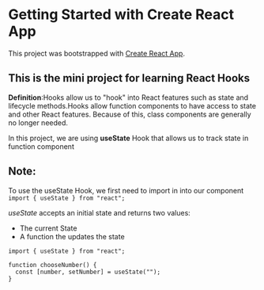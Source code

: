 # Getting Started with Create React App

This project was bootstrapped with [Create React App](https://github.com/facebook/create-react-app).

## This is the mini project for learning React Hooks
**Definition**:Hooks allow us to "hook" into React features such as state and lifecycle methods.Hooks allow function components to have access to state and other React features. Because of this, class components are generally no longer needed.

In this project, we are using **useState** Hook that allows us to track state in function component

## Note:
To use the useState Hook, we first need to import in into our component
``` import { useState } from "react"; ```

*useState* accepts an initial state and returns two values:
- The current State
- A function the updates the state

```
import { useState } from "react";

function chooseNumber() {
  const [number, setNumber] = useState("");
}
```